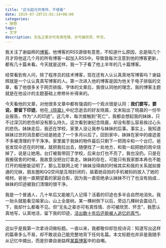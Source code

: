 ```yaml
---
title: "还与韶光共憔悴，不堪看"
date: 2019-07-20T15:01:14+08:00
categories:
- 随想
tags:
- 文字
description: 无名之辈亦可有真性情、亦可被欣赏、怀念。
---
```


我关注了谢益辉的[博客](https://yihui.name/)。他博客的RSS源很有意思，不知道什么原因，总是隔几个月才将他这几个月的所有博客一起加入RSS中。导致我每次注意到他的博客更新，都有几十篇未看。今天就是这样，我一下子看了他上半年的几十篇博客。

经常看到有人问，除了程序员的技术博客，现在还有人认认真真地写博客吗？谢益辉就是一个认认真真写博客的人。第一次进入他的博客是因为他关于电子排版的文章，看了他很多关于网页排版、字体的文章后，我很认同他的理念，我的博客主题就是在他设计的主题基础上修修补补得来的。

今天看他的文章，对他很多文章中都有强调的一个观点很是认同：**我们要写，要说，要留下印迹**。他在[《晓晨》](https://yihui.name/cn/2019/05/xiaochen/)中纪念逝去的好友晓晨，文末贴出了晓晨的一份毕业报告，作为“人的印迹”。这几年，每次接触到“死亡”，我都会想起我的妹妹，只不过深沉的悲伤却没有那么持久。这次看到谢纪念晓晨，却没有那么容易挨过心头的悲伤。妹妹走后，我还在学校，家里人没让我参与妹妹的后事。事实上，我知道妹妹过世的消息都已经是她走了一个多月以后了。回到家中，妹妹在家中的痕迹差不多被清理的干干净净。家里属于我妹的物件最后只剩下一把雨伞和一个台灯。爸爸发现伞还在的时候，就把我拉出去，随便找了一处地方，和我一起把她的雨伞烧掉了，说是让她用。台灯被我带回了学校，后来台灯也不亮了，我也没扔。只是在我搬宿舍的时候，我故意没把台灯拿走。妹妹的存在，可能只有我家那本再也不能打开的相册能证明了。那么互联网上呢？妹妹没得病的时候其实和我的关系就如普通的兄妹，朋友圈和QQ空间是互相封闭的，装着她自拍的手机被妈妈放入了她的棺材。爸爸一直期望着的家庭合影，因为我一直拒绝承认妹妹不行了也没有拍成...妹妹的印迹被我们清理的很干净。

我是一个普通人，几十年后又能被几人记得？活着的印迹也多半会自然地消失。我一抬头就能看见喻家山，山上全是树。某一棵树倒下以后，旁边几棵树会震动几下，我却什么都看不见。但“无名之辈亦可有真性情、亦可被欣赏、怀念”，我愿认真地写，认真地活，留下我的印迹，[活出数十年后还能被人追忆的真气](https://yihui.name/cn/2019/06/passed-youth/)。

---

这似乎是我第一次拿诗词做标题。一直以来，我都敬仰却忽视诗词：知道写出这样的篇章多么不易，却不敢说自己能完整地背下任何名篇。本文标题也并非是我随手从记忆中摘出，而是抄袭自谢益辉[某篇博客](https://yihui.name/cn/2019/04/pencil-signature/)中的自嘲。